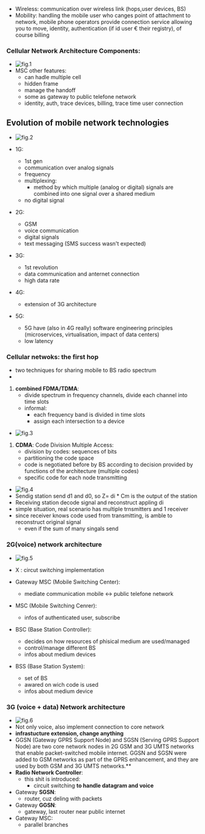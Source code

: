 - Wireless: communication over wireless link (hops,user devices, BS)
- Mobility: handling the mobile user who canges point of attachment to network, mobile phone operators provide connection service allowing you to move, identity, authentication (if id user € their registry), of course billing

### Cellular Network Architecture Components:

- ![fig.1](./Immagini/mobNetArch.png)
- MSC other features:
	- can hadle multiple cell
	- hidden frame 
	- manage the handoff
	- some as gateway to public telefone network
	- identity, auth, trace devices, billing, trace time user connection

## Evolution of mobile network technologies

- ![fig.2](./Immagini/evolutonMobileNet.png)

- 1G: 
	- 1st gen
	- communication over analog signals
	- frequency
	- multiplexing:
		- method by which multiple (analog or digital) signals are combined into one signal over a shared medium
	- no digital signal
- 2G:
	- GSM
	- voice communication
	- digital signals
	- text messaging (SMS success wasn't expected)
- 3G:
	- 1st revolution
	- data communication and anternet connection
	- high data rate
- 4G:
	- extension of 3G architecture
- 5G: 
	- 5G have (also in 4G really) software engineering principles (microservices, virtualisation, impact of data centers)
	- low latency

### Cellular netwoks: the first hop
- two techniques for sharing mobile to BS radio spectrum
-
1. **combined FDMA/TDMA**:
	- divide spectrum in frequency channels, divide each channel into time slots
	- informal:
		- each frequency band is divided in time slots
		- assign each intersection to a device

- ![fig.3](./Immagini/cellNet1stHopA.png)

1. **CDMA**: Code Division Multiple Access:
	- division by codes: sequences of bits
	- partitioning the code space
	- code is negotiated before by BS according to decision provided by functions of the architecture (multiple codes)
	- specific code for each node transmitting
- ![fig.4](./Immagini/cellNet1stHopB.png)
- Sendig station send d1 and d0, so Z= di * Cm is the output of the station
- Receiving station decode signal and reconstruct appling di
- simple situation, real scenario has multiple trnsmitters and 1 receiver
- since receiver knows code used from transmitting, is amble to reconstruct original signal
	- even if the sum of many singals send

### 2G(voice) network architecture

- ![fig.5](./Immagini/2gArchitecture.png)

- X : circut switching implementation
- Gateway MSC (Mobile Switching Center):
	- mediate communication mobile <-> public telefone network
- MSC (Mobile Switching Cenrer):
	- infos of authenticated user, subscribe
- BSC (Base Station Controller): 
	- decides on how resources of phisical medium are used/managed
	- control/manage different BS
	- infos about medium devices
- BSS (Base Station System):
	- set of BS
	- awared on wich code is used 
	- infos about medium device

### 3G (voice + data) Network architecture
- ![fig.6](./Immagini/3G.png)
- Not only voice, also implement connection to core network
- **infrastucture extension, change anything**
- GGSN (Gateway GPRS Support Node) and SGSN (Serving GPRS Support Node) are two core network nodes in 2G GSM and 3G UMTS networks that enable packet-switched mobile internet. GGSN and SGSN were added to GSM networks as part of the GPRS enhancement, and they are used by both GSM and 3G UMTS networks.**
- **Radio Network Controller**:
	- this shit is introduced: 
		- circuit switching **to handle datagram and voice**
- Gateway **SGSN**: 
	- router, cuz deling with packets
- Gateway **GGSN**:
	- gateway, last router near public internet
- Gateway MSC:
	- parallel branches